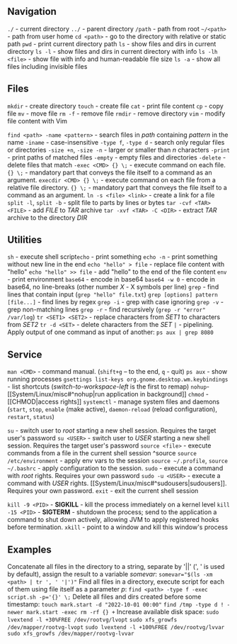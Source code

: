## Navigation
`./` - current directory
`../` - parent directory
`/path` - path from root
`~/<path>` - path from user home
`cd <path>` - go to the directory with relative or static path
`pwd` - print current directory path
`ls` - show files and dirs in current directory
`ls -l` - show files and dirs in current directory with info
`ls -lh <file>` - show file with info and human-readable file size
`ls -a` - show all files including invisible files
## Files
`mkdir` - create directory
`touch` - create file
`cat` - print file content
`cp` - copy file
`mv` - move file
`rm -f` - remove file
`rmdir` - remove directory
`vim` - modify file content with Vim

`find <path> -name <pattern>` - search files in *path* containing *pattern* in the name
	`-iname` - case-insensitive
	`-type f`, `-type d` - search only regular files or directories
	`-size +n`, `-size -n` - larger or smaller than *n* characters
	`-print` - print paths of matched files
	`-empty` - empty files and directories
	`-delete` - delete files that match
	`-exec <CMD> {} \;` - execute command on each file. `{} \;` - mandatory part that conveys the file itself to a command as an argument.
	`execdir <CMD> {} \;` - execute command on each file from a relative file directory. `{} \;` - mandatory part that conveys the file itself to a command as an argument.
`ln -s <file> <link>` - create a link for a file
`split -l`, `split -b` - split file to parts by lines or bytes
`tar -cvf <TAR> <FILE>` - add *FILE* to *TAR* archive
`tar -xvf <TAR> -C <DIR>` - extract *TAR* archive to the directory *DIR*
## Utilities
`sh` - execute shell script`echo` - print something
`echo -n` - print something without new line in the end
`echo "hello" > file` - replace file content with "hello"
`echo "hello" >> file` - add "hello" to the end of the file content
`env` - print environment
`base64` - encode in base64
`base64 -w 0` - encode in base64, no line-breaks (other number *X* - X symbols per line)
`grep` - find lines that contain input (`grep "hello" file.txt`)
`grep [options] pattern [file...]` - find lines by regex
`grep -i` - grep with case ignoring
`grep -v` - grep non-matching lines
`grep -r` - find recursively (`grep -r "error" /var/log`)
`tr <SET1> <SET2>` - replace characters from *SET1* to characters from *SET2*
`tr -d <SET>` - delete characters from the *SET*
`|` - pipelining. Apply output of one command as input of another: `ps aux | grep 8080`

## Service
`man <CMD>` - command manual. (`shift+g` – to the end, `q` - quit)
`ps aux` - show running processes
`gsettings list-keys org.gnome.desktop.wm.keybindings` - list shortcuts (*switch-to-workspace-left* is the first to remap)
`nohup`- [[System/Linux/misc#^nohup|run application in background]]
`chmod` - [[CHMOD|access rights]]
`systemctl` - manage system files and daemons (`start`, `stop`, `enable` (make active), `daemon-reload` (reload configuration), `restart`, `status`)

`su` - switch user to *root* starting a new shell session. Requires the target user's password
`su <USER>` - switch user to *USER* starting a new shell session. Requires the target user's password
`source <file>` - execute commands from a file in the current shell session ^source
`source /etc/environment` - apply env vars to the session
`source ~/.profile`, `source ~/.bashrc` - apply configuration to the session.
`sudo` - execute a command with *root* rights. Requires your own password
`sudo -u <USER>` - execute a command with *USER* rights. [[System/Linux/misc#^sudousers|sudousers]]. Requires your own password.
`exit` - exit the current shell session

`kill -9 <PID>` - **SIGKILL** - kill the process immediately on a kernel level
`kill -15 <PID>` - **SIGTERM** - shutdown the process; send to the application a command to shut down actively, allowing JVM to apply registered hooks before termination.
`xkill` - point to a window and kill this window's process
## Examples
Concatenate all files in the directory to a string, separate by '||' (', ' is used by default), assign the result to a variable *somevar*:
`somevar="$(ls -xm <path> | tr ', ' '|')"`
Find all files in a directory, execute script for each of them using file itself as a parameter *p*:
`find <path> -type f -exec script.sh -p='{}' \;`
Delete all files and dirs created before some timestamp:
`touch mark.start -d "2022-10-01 00:00"`
`find /tmp -type d ! -newer mark.start -exec rm -rf {} +`
Increase available disk space:
`sudo lvextend -l +30%FREE /dev/rootvg/lvopt`
`sudo xfs_growfs /dev/mapper/rootvg-lvopt`
`sudo lvextend -l +100%FREE /dev/rootvg/lvvar`
`sudo xfs_growfs /dev/mapper/rootvg-lvvar`
